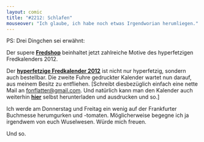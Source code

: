 ```yaml
---
layout: comic
title: "#2212: Schlafen"
mouseover: "Ich glaube, ich habe noch etwas Irgendworian herumliegen."
---
```


PS:
Drei Dingchen sei erwähnt:

Der supere <a href="http://fred-o-mat.spreadshirt.de/" title="Fredshop"><strong>Fredshop</strong></a> beinhaltet jetzt zahlreiche Motive des hyperfetzigen Fredkalenders 2012.

Der <a href="mailto:fonflatter@gmail.com"><strong>hyperfetzige Fredkalender 2012</strong></a> ist nicht nur hyperfetzig, sondern auch bestellbar. Die zweite Fuhre gedruckter Kalender wartet nun darauf, aus meinem Besitz zu entfliehen. 
[Schreibt diesbezüglich einfach eine nette Mail an fonflatter@gmail.com. Und natürlich kann man den Kalender auch weiterhin <a href="http://www.fonflatter.de/kalender" title="Fredkalender 2012"><strong>hier</strong></a> selbst herunterladen und ausdrucken und so.]

Ich werde am Donnerstag und Freitag ein wenig auf der Frankfurter Buchmesse herumgurken und -tomaten. Möglicherweise begegne ich ja irgendwem von euch Wuselwesen. Würde mich freuen.

Und so.
